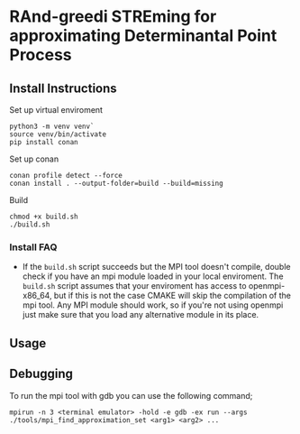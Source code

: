 # RAnd-greedi STREming for approximating Determinantal Point Process

## Install Instructions
Set up virtual enviroment
```
python3 -m venv venv`
source venv/bin/activate
pip install conan
```

Set up conan
```
conan profile detect --force
conan install . --output-folder=build --build=missing
```

Build
```
chmod +x build.sh
./build.sh
```

### Install FAQ 
- If the `build.sh` script succeeds but the MPI tool doesn't compile, double check if you have an mpi module loaded in your local enviroment. The `build.sh` script assumes that your enviroment has access to openmpi-x86_64, but if this is not the case CMAKE will skip the compilation of the mpi tool. Any MPI module should work, so if you're not using openmpi just make sure that you load any alternative module in its place.

## Usage


## Debugging
To run the mpi tool with gdb you can use the following command;
```
mpirun -n 3 <terminal emulator> -hold -e gdb -ex run --args ./tools/mpi_find_approximation_set <arg1> <arg2> ...
```
